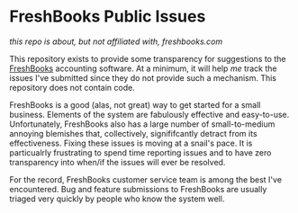 # FreshBooks Public Issues

*this repo is about, but not affiliated with, freshbooks.com*

This repository exists to provide some transparency for suggestions to the [FreshBooks](https://freshbooks.com)
accounting software. At a minimum, it will help *me* track the issues I've submitted since they do not provide
such a mechanism.  This repository does not contain code.

FreshBooks is a good (alas, not great) way to get started for a small business.  Elements of the system are
fabulously effective and easy-to-use.  Unfortunately, FreshBooks also has a large number of
small-to-medium annoying blemishes that, collectively, signififcantly detract from its effectiveness.
Fixing these issues is moving at a snail's pace.
It is particualrly frustrating to spend time reporting issues and to have zero
transparency into when/if the issues will ever be resolved.

For the record, FreshBooks customer service team is among the best I've encountered. Bug and feature submissions
to FreshBooks are usually triaged very quickly by people who know the system well.
